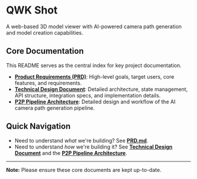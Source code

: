 # QWK Shot

A web-based 3D model viewer with AI-powered camera path generation and model creation capabilities.

## Core Documentation

This README serves as the central index for key project documentation.

*   **[Product Requirements (PRD)](./docs/PRD.md)**: High-level goals, target users, core features, and requirements.
*   **[Technical Design Document](./docs/TECHNICAL_DESIGN.md)**: Detailed architecture, state management, API structure, integration specs, and implementation details.
*   **[P2P Pipeline Architecture](./docs/features/camera-animation/ARCHITECTURE.md)**: Detailed design and workflow of the AI camera path generation pipeline.

## Quick Navigation
- Need to understand *what* we're building? See **[PRD.md](./PRD.md)**.
- Need to understand *how* we're building it? See **[Technical Design Document](./TECHNICAL_DESIGN.md)** and the **[P2P Pipeline Architecture](./docs/features/camera-animation/ARCHITECTURE.md)**.

---
**Note:** Please ensure these core documents are kept up-to-date.
